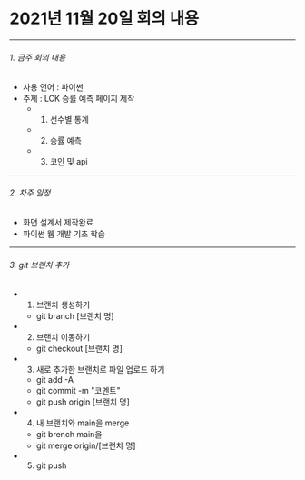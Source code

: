 # 2021년 11월 20일 회의 내용
------
###### 1. 금주 회의 내용
  - 사용 언어 : 파이썬
  - 주제 : LCK 승률 예측 페이지 제작
    * 1. 선수별 통계
    * 2. 승률 예측
    * 3. 코인 및 api

------
###### 2. 차주 일정
  - 화면 설계서 제작완료
  - 파이썬 웹 개발 기초 학습


------
###### 3. git 브랜치 추가
 - 1. 브랜치 생성하기
    + git branch [브랜치 명]
 - 2. 브랜치 이동하기
    + git checkout [브랜치 명]
 - 3. 새로 추가한 브랜치로 파일 업로드 하기
    + git add -A
    + git commit -m "코멘트"
    + git push origin [브랜치 명]
 - 4. 내 브랜치와 main을 merge
    + git brench main을
    + git merge origin/[브랜치 명]
  - 5. git push
    
